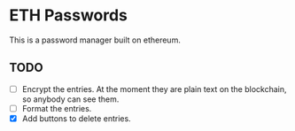 # ETH Passwords

This is a password manager built on ethereum.

## TODO
- [ ] Encrypt the entries. At the moment they are plain text on the blockchain, so anybody can see them.
- [ ] Format the entries.
- [x] Add buttons to delete entries.